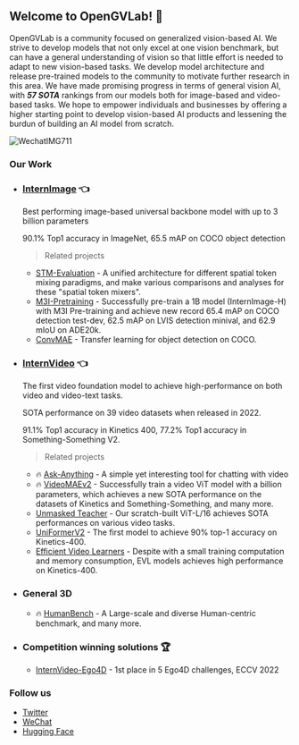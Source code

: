 ## Welcome to OpenGVLab! 👋

<!--

**Here are some ideas to get you started:**

🙋‍♀️ A short introduction - what is your organization all about?
🌈 Contribution guidelines - how can the community get involved?
👩‍💻 Useful resources - where can the community find your docs? Is there anything else the community should know?
🍿 Fun facts - what does your team eat for breakfast?
🧙 Remember, you can do mighty things with the power of [Markdown](https://docs.github.com/github/writing-on-github/getting-started-with-writing-and-formatting-on-github/basic-writing-and-formatting-syntax)
-->

OpenGVLab is a community focused on generalized vision-based AI. We strive to develop models that not only excel at one vision benchmark, but can have a general understanding of vision so that little effort is needed to adapt to new vision-based tasks. We develop model architecture and release pre-trained models to the community to motivate further research in this area. We have made promising progress in terms of general vision AI, with ***57 SOTA*** rankings from our models both for image-based and video-based tasks. We hope to empower individuals and businesses by offering a higher starting point to develop vision-based AI products and lessening the burdun of building an AI model from scratch.

![WechatIMG711](https://user-images.githubusercontent.com/123792031/233248283-956dea03-7c99-4d43-8adb-33a7a3a19f6f.jpeg)

### Our Work

* ### [InternImage](https://github.com/OpenGVLab/InternImage) 👈

  Best performing image-based universal backbone model with up to 3 billion parameters
  
  90.1% Top1 accuracy in ImageNet, 65.5 mAP on COCO object detection

  > Related projects
  
  * [STM-Evaluation](https://github.com/OpenGVLab/STM-Evaluation) - A unified architecture for different spatial token mixing paradigms, and make various comparisons and analyses for these "spatial token mixers".
  * [M3I-Pretraining](https://github.com/OpenGVLab/M3I-Pretraining) - Successfully pre-train a 1B model (InternImage-H) with M3I Pre-training and achieve new record 65.4 mAP on COCO detection test-dev, 62.5 mAP on LVIS detection minival, and 62.9 mIoU on ADE20k.
  * [ConvMAE](https://github.com/OpenGVLab/Official-ConvMAE-Det) - Transfer learning for object detection on COCO.

* ### [InternVideo](https://github.com/OpenGVLab/InternVideo) 👈

  The first video foundation model to achieve high-performance on both video and video-text tasks. 
  
  SOTA performance on 39 video datasets when released in 2022.
  
  91.1% Top1 accuracy in Kinetics 400, 77.2% Top1 accuracy in Something-Something V2.
  
  > Related projects

  * 🔥 [Ask-Anything](https://github.com/OpenGVLab/Ask-Anything) - A simple yet interesting tool for chatting with video
  * 🔥 [VideoMAEv2](https://github.com/OpenGVLab/VideoMAEv2) - Successfully train a video ViT model with a billion parameters, which achieves a new SOTA performance on the datasets of Kinetics and Something-Something, and many more.
  * [Unmasked Teacher](https://github.com/OpenGVLab/unmasked_teacher) - Our scratch-built ViT-L/16 achieves SOTA performances on various video tasks.
  * [UniFormerV2](https://github.com/OpenGVLab/UniFormerV2) - The first model to achieve 90% top-1 accuracy on Kinetics-400.
  * [Efficient Video Learners](https://github.com/OpenGVLab/efficient-video-recognition) - Despite with a small training computation and memory consumption, EVL models achieves high performance on Kinetics-400.

* ### General 3D

  * 🔥 [HumanBench](https://github.com/OpenGVLab/HumanBench) - A Large-scale and diverse Human-centric benchmark, and many more.

* ### Competition winning solutions 🏆

  * [InternVideo-Ego4D](https://github.com/OpenGVLab/ego4d-eccv2022-solutions) - 1st place in 5 Ego4D challenges, ECCV 2022

### Follow us

* [Twitter](https://twitter.com/opengvlab)
* [WeChat](./profile/opengv-wechat.jpeg)
* [Hugging Face](https://huggingface.co/OpenGVLab)
